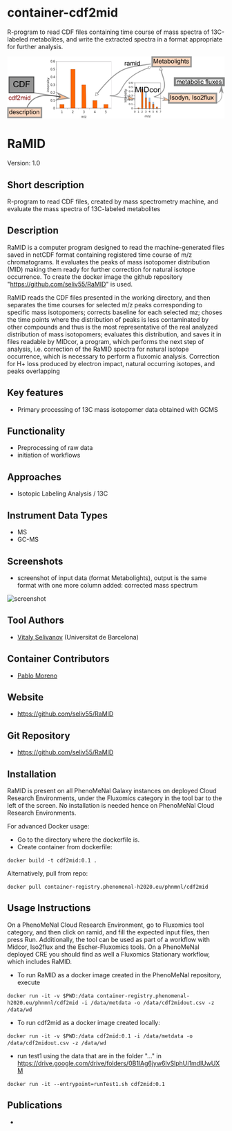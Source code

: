 # container-cdf2mid
R-program to read CDF files containing time course of mass spectra of 13C-labeled metabolites, and write the extracted spectra in a format appropriate for further analysis.

![Logo](figs/logo.png)

# RaMID
Version: 1.0

## Short description
R-program to read CDF files, created by mass spectrometry machine, and evaluate the mass spectra of 13C-labeled metabolites 

## Description

RaMID is a computer program designed to read the machine-generated files saved in netCDF format containing registered time course of m/z chromatograms. It evaluates the peaks of mass isotopomer distribution (MID) making them ready for further correction for natural isotope occurrence. To create the docker image the github repository "https://github.com/seliv55/RaMID" is used. 

RaMID reads the CDF files presented in the working directory, and then separates the time courses for selected m/z peaks corresponding to specific mass isotopomers; corrects baseline for each selected mz; choses the time points where the distribution of peaks is less contaminated by other compounds and thus is the most representative of the real analyzed distribution of mass isotopomers; evaluates this distribution, and saves it in files readable by MIDcor, a program, which performs the next step of analysis, i.e. correction of the RaMID spectra for natural isotope occurrence, which is necessary to perform a fluxomic analysis. Correction for H+ loss produced by electron impact, natural occurring isotopes, and peaks overlapping


## Key features

- Primary processing of 13C mass isotopomer data obtained with GCMS

## Functionality

- Preprocessing of raw data
- initiation of workflows

## Approaches

- Isotopic Labeling Analysis / 13C
    
## Instrument Data Types

- MS
- GC-MS

## Screenshots

- screenshot of input data (format Metabolights), output is the same format with one more column added: corrected mass spectrum

![screenshot]()

## Tool Authors

- [Vitaly Selivanov](https://github.com/seliv55) (Universitat de Barcelona)

## Container Contributors

- [Pablo Moreno](https://github.com/pcm32) 

## Website

- https://github.com/seliv55/RaMID

## Git Repository

- https://github.com/seliv55/RaMID

## Installation

RaMID is present on all PhenoMeNal Galaxy instances on deployed Cloud Research Environments, under the Fluxomics category in the tool bar to the left of the screen. No installation is needed hence on PhenoMeNal Cloud Research Environments.

For advanced Docker usage:

- Go to the directory where the dockerfile is.
- Create container from dockerfile:

```
docker build -t cdf2mid:0.1 .
```

Alternatively, pull from repo:

```
docker pull container-registry.phenomenal-h2020.eu/phnmnl/cdf2mid
```

## Usage Instructions

On a PhenoMeNal Cloud Research Environment, go to Fluxomics tool category, and then click on ramid, and fill the expected input files, then press Run. Additionally, the tool can be used as part of a workflow with Midcor, Iso2flux and the Escher-Fluxomics tools. On a PhenoMeNal deployed CRE you should find as well a Fluxomics Stationary workflow, which includes RaMID. 

- To run RaMID as a docker image created in the PhenoMeNal repository, execute
 
```
docker run -it -v $PWD:/data container-registry.phenomenal-h2020.eu/phnmnl/cdf2mid -i /data/metdata -o /data/cdf2midout.csv -z /data/wd
```
- To run cdf2mid as a docker image created locally:

```
docker run -it -v $PWD:/data cdf2mid:0.1 -i /data/metdata -o /data/cdf2midout.csv -z /data/wd
```
- run test1 using the data that are in the folder "..." in https://drive.google.com/drive/folders/0B1lAg6jyw6lvSlphUi1mdlUwUXM
 
```
docker run -it --entrypoint=runTest1.sh cdf2mid:0.1 
```
 
## Publications

- 
